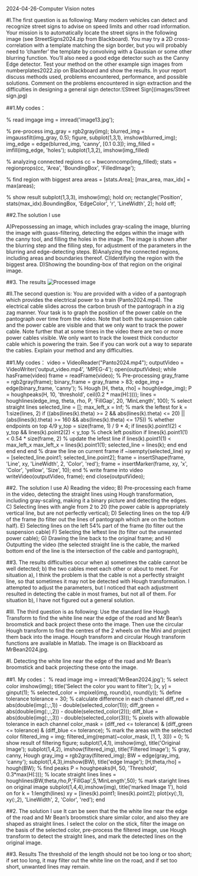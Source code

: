 2024-04-26-Computer Vision notes

#I.The first question is as following:
Many modern vehicles can detect and recognize street signs to advise on speed 
limits and other road information. Your mission is to automatically locate the street 
signs in the following image (see StreetSigns2024.zip from Blackboard). You may 
try a 2D cross-correlation with a template matching the sign border, but you will 
probably need to ‘chamfer’ the template by convolving with a Gaussian or some 
other blurring function. You’ll also need a good edge detector such as the Canny 
Edge detector. Test your method on the other example sign images from 
numberplates2022.zip on Blackboard and show the results. 
In your report discuss methods used, problems encountered, performance, and 
possible solutions. Comment on the problems encountered in sign extraction and 
the difficulties in designing a general sign detector.![Street Sign](images/Street sign.jpg)

##1.My codes：

% read imgage
img = imread('image13.jpg');

% pre-process
img_gray = rgb2gray(img);
blurred_img = imgaussfilt(img_gray, 0.5); 
figure, subplot(1,3,1), imshow(blurred_img);
img_edge = edge(blurred_img, 'canny', [0.1 0.3]);
img_filled = imfill(img_edge, 'holes'); 
subplot(1,3,2), imshow(img_filled)

% analyzing connected regions
cc = bwconncomp(img_filled); 
stats = regionprops(cc, 'Area', 'BoundingBox', 'FilledImage');

% find region with biggest area
areas = [stats.Area];
[max_area, max_idx] = max(areas);

% show result
subplot(1,3,3), imshow(img);
hold on;
rectangle('Position', stats(max_idx).BoundingBox, 'EdgeColor', 'r', 'LineWidth', 2); 
hold off;

##2.The solution I use

A)Prepossessing an image, which includes gray-scaling the image, blurring the image with guass-filtering, detecting the edges within the image with the canny tool, and filling the holes in the image.  The image is shown after the blurring step and the filling step, for adjustment of the parameters in the blurring and edge-detecting steps.
B)Analyzing the connected regions, including areas and boundaries thereof.
C)Identifying the region with the biggest area.
D)Showing the bounding-box of that region on the original image.

##3. The results
![Processed image](images/Image0.jpg)


#II.The second question is:
You are provided with a video of a pantograph which provides the electrical power 
to a train (Panto2024.mp4). The electrical cable slides across the carbon brush of 
the pantograph in a zig zag manner. Your task is to graph the position of the power 
cable on the pantograph over time from the video. Note that both the suspension 
cable and the power cable are visible and that we only want to track the power 
cable. Note further that at some times in the video there are two or more power 
cables visible. We only want to track the lowest thick conductor cable which is 
powering the train. See if you can work out a way to separate the cables. Explain 
your method and any difficulties.

##1.My codes：
video = VideoReader("Panto2024.mp4");
outputVideo = VideoWriter('output_video.mp4', 'MPEG-4');
open(outputVideo);
while hasFrame(video)
frame = readFrame(video);
% Pre-processing
gray_frame = rgb2gray(frame);
binary_frame = gray_frame > 83;
edge_img = edge(binary_frame, 'canny');
% Hough
[H, theta, rho] = hough(edge_img);
P = houghpeaks(H, 10, 'threshold', ceil(0.2 * max(H(:))));
lines = houghlines(edge_img, theta, rho, P, 'FillGap', 20, 'MinLength', 100);
% select straight lines
selected_line = [];
max_left_x = Inf; % mark the leftest
for k = 1:size(lines, 2)
if ((abs(lines(k).theta) >= 2 && abs(lines(k).theta) <= 20) || (abs(lines(k).theta) >= 160 &&
abs(lines(k).theta) <= 175))
% whether endpoints on top 4/9
y_top = size(frame, 1) / 9 * 4;
if lines(k).point1(2) < y_top && lines(k).point2(2) < y_top
% check left position
if lines(k).point1(1) < 0.54 * size(frame, 2)
% update the lefest line
if lines(k).point1(1) < max_left_x
max_left_x = lines(k).point1(1);
selected_line = lines(k);
end
end
end
end
end
% draw the line on current frame
if ~isempty(selected_line)
xy = [selected_line.point1; selected_line.point2];
frame = insertShape(frame, 'Line', xy, 'LineWidth', 2, 'Color', 'red');
frame = insertMarker(frame, xy, 'x', 'Color', 'yellow', 'Size', 10);
end
% write frame into video
writeVideo(outputVideo, frame);
end
close(outputVideo);

##2. The solution I use
A) Reading the video;
B) Pre-processing each frame in the video, detecting the straight lines using Hough
transformation, including gray-scaling, making it a binary picture and detecting the edges. C) Selecting lines with angle from 2 to 20 (the power cable is appropriately vertical line, but
are not perfectly vertical);
D) Selecting lines on the top 4/9 of the frame (to filter out the lines of pantograph which are
on the bottom half). E) Selecting lines on the left 54% part of the frame (to filter out the suspension cable)
F) Selecting the leftest line (to filter out the unwanted power cable);
G) Drawing the line back to the original frame; and
H) Outputting the video (the selected straight line is the cable, the marked bottom end of the
line is the intersection of the cable and pantograph),

##3. The results
difficulties occur when a) sometimes the cable cannot be well
detected; b) the two cables meet each other or about to meet. For situation a), I think the problem is that the cable is not a perfectly straight line, so that
sometimes it may not be detected with Hough transformation. I attempted to adjust the
parameters, but I noticed that each adjustment resulted in detecting the cable in most frames, but
not all of them. For situation b), I have not figured out a general solution.

#III. The third question is as following:
Use the standard line Hough Transform to find the white line near the edge of the 
road and Mr Bean’s broomstick and back project these onto the image. Then use 
the circular Hough transform to find the centres of the 2 wheels on the Mini and 
project them back into the image. Hough transform and circular Hough transform 
functions are available in Matlab. The image is on Blackboard as MrBean2024.jpg.

#I. Detecting the white line near the edge of the road and Mr Bean’s broomstick and back
projecting these onto the image. 

##1. My codes：
% read image
img = imread('MrBean2024.jpg');
% select color
imshow(img);
title('Select the color you want to filter');
[x, y] = ginput(1); %
selected_color = impixel(img, round(x), round(y));
% define tolerance
tolerance = 30;
% calculate difference in each channel
diff_red = abs(double(img(:,:,1)) - double(selected_color(1)));
diff_green = abs(double(img(:,:,2)) - double(selected_color(2)));
diff_blue = abs(double(img(:,:,3)) - double(selected_color(3)));
% pixels with allowable tolerance in each channel
color_mask = (diff_red <= tolerance) & (diff_green <= tolerance) & (diff_blue <= tolerance);
% mark the areas with the selected color
filtered_img = img;
filtered_img(repmat(~color_mask, [1, 1, 3])) = 0;
% show result of filtering
figure;
subplot(1,4,1), imshow(img), title('Original Image');
subplot(1,4,2), imshow(filtered_img), title('Filtered Image');
% gray, canny, Hough
gray_img = rgb2gray(filtered_img);
BW = edge(gray_img, 'canny');
subplot(1,4,3),imshow(BW), title('edge Image');
[H,theta,rho] = hough(BW);
% find peaks
P = houghpeaks(H, 50, 'Threshold', 0.3*max(H(:)));
% locate straight lines
lines = houghlines(BW,theta,rho,P,'FillGap',5,'MinLength',50);
% mark staright lines on original image
subplot(1,4,4),imshow(img), title('marked Image 1'), hold on
for k = 1:length(lines)
xy = [lines(k).point1; lines(k).point2];
plot(xy(:,1), xy(:,2), 'LineWidth', 2, 'Color', 'red');
end

##2. The solution I use
It can be seen that the the white line near the edge of the road and Mr Bean’s broomstick
share similar color, and also they are shaped as straight lines. I select the color on the stick, filter
the image on the basis of the selected color, pre-process the filtered image, use Hough transform
to detect the straight lines, and mark the detected lines on the original image. 

##3. Results
The threshold of the length should not be too long or too short; if set too long, it may filter
out the white line on the road, and if set too short, unwanted lines may remain.
